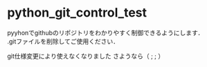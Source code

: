# python_git_control_test
pyyhonでgithubのリポジトリをわかりやすく制御できるようにします．  
.gitファイルを削除してご使用ください．

git仕様変更により使えなくなりました
さようなら（ ;  ; ）

